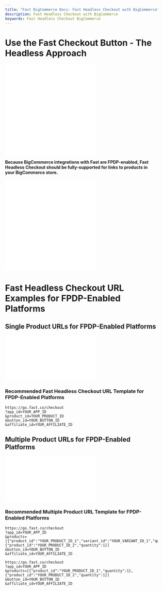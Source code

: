 ```yaml
---
title: "Fast BigCommerce Docs: Fast Headless Checkout with BigCommerce"
description: Fast Headless Checkout with BigCommerce
keywords: Fast Headless Checkout BigCommerce
---
```


# Use the Fast Checkout Button - The Headless Approach

<embed src="/reusables/for-developers/_platform_headless_all_headless_intro.md" />

<embed src="/reusables/for-developers/_platform_headless_all_headless_intro_difference_fpdp_enabled_vs_disabled.md" />

**Because BigCommerce integrations with Fast are FPDP-enabled, Fast Headless Checkout should be fully-supported for links to products in your BigCommerce store.**

<embed src="/reusables/for-developers/_platform_headless_all_requirement_catalog_integration.md" />

<embed src="/reusables/for-developers/_platform_headless_all_table_url_parameters_and_html_attributes.md" />

# Fast Headless Checkout URL Examples for FPDP-Enabled Platforms

## Single Product URLs for FPDP-Enabled Platforms

<embed src="/reusables/for-developers/_platform_headless_fpdp_enabled_url_examples_single.md" />

### Recommended Fast Headless Checkout URL Template for FPDP-Enabled Platforms

```http Template Fast Headless Checkout URL
https://go.fast.co/checkout
?app_id=YOUR_APP_ID
&product_id=YOUR_PRODUCT_ID
&button_id=YOUR_BUTTON_ID
&affiliate_id=YOUR_AFFILIATE_ID
```

## Multiple Product URLs for FPDP-Enabled Platforms

<embed src="/reusables/for-developers/_platform_headless_fpdp_enabled_url_examples_multiple.md" />

### Recommended Multiple Product URL Template for FPDP-Enabled Platforms

```http Template Fast Headless Checkout URL for a Specific Product Variant and a Simple Product
https://go.fast.co/checkout
?app_id=YOUR_APP_ID
&products=[{"product_id":"YOUR_PRODUCT_ID_1","variant_id":"YOUR_VARIANT_ID_1","quantity":1},{"product_id":"YOUR_PRODUCT_ID_2","quantity":1}]
&button_id=YOUR_BUTTON_ID
&affiliate_id=YOUR_AFFILIATE_ID
```

```http Template Fast Headless Checkout URL for Auto-Selecting Primary Variant of 2 Products
https://go.fast.co/checkout
?app_id=YOUR_APP_ID
&products=[{"product_id":"YOUR_PRODUCT_ID_1","quantity":1},{"product_id":"YOUR_PRODUCT_ID_2","quantity":1}]
&button_id=YOUR_BUTTON_ID
&affiliate_id=YOUR_AFFILIATE_ID
```
